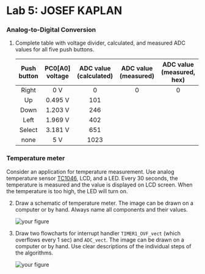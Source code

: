 # Lab 5: JOSEF KAPLAN

### Analog-to-Digital Conversion

1. Complete table with voltage divider, calculated, and measured ADC values for all five push buttons.

   | **Push button** | **PC0[A0] voltage** | **ADC value (calculated)** | **ADC value (measured)** | **ADC value (measured, hex)** |
   | :-: | :-: | :-: | :-: | :-: |
   | Right  | 0&nbsp;V | 0   | 0 | 0 |
   | Up     | 0.495&nbsp;V | 101 |  |  |
   | Down   | 1.203&nbsp;V | 246 |  |  |
   | Left   | 1.969&nbsp;V | 402 |  |  |
   | Select | 3.181&nbsp;V | 651 |  |  |
   | none   | 5&nbsp;V | 1023 |  |  |

### Temperature meter

Consider an application for temperature measurement. Use analog temperature sensor [TC1046](http://ww1.microchip.com/downloads/en/DeviceDoc/21496C.pdf), LCD, and a LED. Every 30 seconds, the temperature is measured and the value is displayed on LCD screen. When the temperature is too high, the LED will turn on.

2. Draw a schematic of temperature meter. The image can be drawn on a computer or by hand. Always name all components and their values.

   ![your figure]()

3. Draw two flowcharts for interrupt handler `TIMER1_OVF_vect` (which overflows every 1&nbsp;sec) and `ADC_vect`. The image can be drawn on a computer or by hand. Use clear descriptions of the individual steps of the algorithms.

   ![your figure]()

